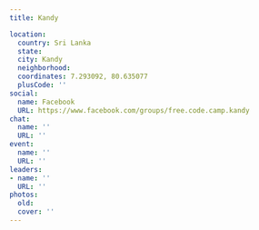 ```yaml
---
title: Kandy

location:
  country: Sri Lanka
  state: 
  city: Kandy
  neighborhood: 
  coordinates: 7.293092, 80.635077
  plusCode: ''
social:
  name: Facebook
  URL: https://www.facebook.com/groups/free.code.camp.kandy
chat:
  name: ''
  URL: ''
event:
  name: ''
  URL: ''
leaders:
- name: ''
  URL: ''
photos:
  old: 
  cover: ''
---
```

